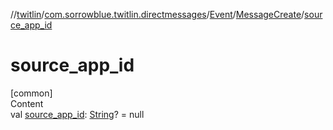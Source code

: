 //[twitlin](../../../index.md)/[com.sorrowblue.twitlin.directmessages](../../index.md)/[Event](../index.md)/[MessageCreate](index.md)/[source_app_id](source_app_id.md)



# source_app_id  
[common]  
Content  
val [source_app_id](source_app_id.md): [String](https://kotlinlang.org/api/latest/jvm/stdlib/kotlin/-string/index.html)? = null  



